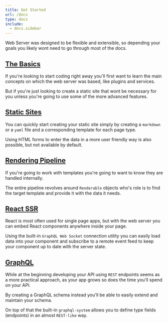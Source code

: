 ```yaml
---
title: Get Started
url: /docs
type: docs
include:
  - docs.sidebar
---
```


Web Server was designed to be flexible and extensible,
so depending your goals you likely wont need to go through most of the docs.

## [The Basics](/docs/plugins)

If you're looking to start coding right away
you'll first want to learn the main concepts
on which the web server was based,
like plugins and services.

But if you're just looking to create a static site
that wont be necessary for you
unless you're going to use some of the more advanced features.


## [Static Sites](/docs/static-site-setup)

You can quickly start creating your static site
simply by creating a `markdown` or a `yaml` file
and a corresponding template for each page type.

Using HTML forms to enter the data
in a more user friendly way is also possible,
but not available by default.


## [Rendering Pipeline](/docs/page-controllers)

If you're going to work with templates
you're going to want to know they are handled internally.

The entire pipeline revolves around `Renderable` objects
who's role is to find the target template
and provide it with the data it needs.


## [React SSR](/docs/react-ssr)

React is most often used for single page apps,
but with the web server you can embed React components
anywhere inside your page.

Using the built-in `GraphQL Web Socket` connection utility
you can easily load data into your component
and subscribe to a remote event feed
to keep your component up to date with the server state.


## [GraphQL](/docs/graphql)

While at the beginning developing your API using `REST` endpoints
seems as a more practical approach,
as your app grows so does the time you'll spend on your API.

By creating a GraphQL schema instead
you'll be able to easily extend and maintain your schema.

On top of that the built-in `graphql-system`
allows you to define type fields (endpoints) in an almost `REST-like` way.